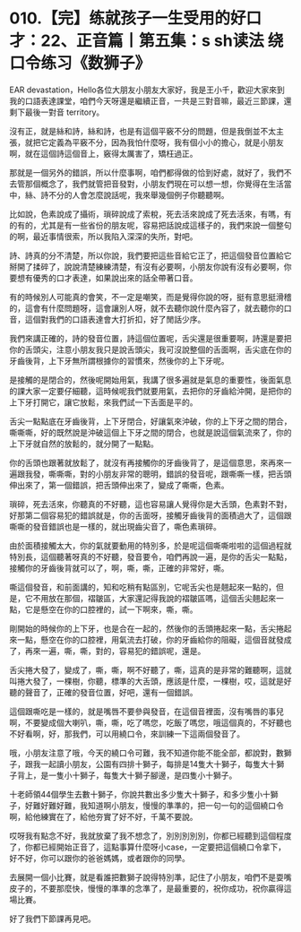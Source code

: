# 010.【完】练就孩子一生受用的好口才：22、正音篇丨第五集：s sh读法 绕口令练习《数狮子》

EAR devastation，Hello各位大朋友小朋友大家好，我是王小千，歡迎大家來到我的口語表達課堂，咱們今天呀還是繼續正音，一共是三對音嘛，最近三節課，還剩下最後一對音 territory。

沒有正，就是絲和詩，絲和詩，也是有這個平竅不分的問題，但是我倒並不太主張，就把它定義為平竅不分，因為我怕什麼呀，我有個小小的擔心，就是小朋友啊，就在這個詩這個音上，竅得太厲害了，矯枉過正。

那就是一個另外的錯誤，所以什麼事啊，咱們都得做的恰到好處，就好了，我們不去管那個概念了，我們就管把音發對，小朋友們現在可以想一想，你覺得在生活當中，絲、詩不分的人會怎麼說話呢，我來舉幾個例子你聽聽啊。

比如說，色素說成了攝術，瑣碎說成了索稅，死去活來說成了死去活來，有嗎，有的有的，尤其是有一些省份的朋友呢，容易把話說成這樣子的，我們來說一個整句的啊，最近事情很索，所以我陷入深深的失所，對吧。

詩、詩真的分不清楚，所以你說，我們要把這些音給它正了，把這個發音位置給它掰開了揉碎了，說說清楚練練清楚，有沒有必要啊，小朋友你說有沒有必要啊，你要想有優秀的口才表達，如果說出來的話全帶著口音。

有的時候別人可能真的會笑，不一定是嘲笑，而是覺得你說的呀，挺有意思挺滑稽的，這會有什麼問題呀，這會讓別人呀，就不去聽你說什麼內容了，就去聽你的口音，這個對我們的口語表達會大打折扣，好了閒話少序。

我們來講正確的，詩的發音位置，詩這個位置呢，舌尖還是很重要啊，詩還是要把你的舌頭尖，注意小朋友我只是說舌頭尖，我可沒說整個的舌面啊，舌尖底在你的牙齒後背，上下牙無所謂根據你的習慣來，然後你的上下牙呢。

是接觸的是閉合的，然後呢開始用氣，我講了很多遍就是氣息的重要性，後面氣息的課大家一定要仔細聽，這時候呢我們就要用氣，去把你的牙齒給沖開，是把你的上下牙打開它，讓它放鬆，來我們試一下舌面是平的。

舌尖一點點底在牙齒後背，上下牙閉合，好讓氣來沖破，你的上下牙之間的閉合，嘶嘶嘶，好的既然說是沖破這個上下牙之間的閉合，也就是說這個氣流來了，你的上下牙就自然的放鬆的，就分開了一點點。

你的舌頭也跟著就放鬆了，就沒有再接觸你的牙齒後背了，是這個意思，來再來一遍跟我發，嘶嘶嘶，對的小朋友非常的聰明，錯誤的發音呢，跟嘶嘶一樣，把舌頭伸出來了，第一個錯誤，把舌頭伸出來了，變成了嘶嘶，色素。

瑣碎，死去活來，你聽真的不好聽，這也容易讓人覺得你是大舌頭，色素對不對，好那第二個容易犯的錯誤就是，你的舌面呀，接觸牙齒後背的面積過大了，這個跟嘶嘶的發音錯誤也是一樣的，就出現齒尖音了，嘶色素瑣碎。

由於面積接觸太大，你的氣就要動用的特別多，於是呢這個嘶嘶啦啦的這個過程就特別長，這個聽著呀真的不好聽，發音要令，咱們再說一遍，是你的舌尖一點點，接觸你的牙齒後背就可以了，啊，嘶，嘶，正確的非常好，嘶。

嘶這個發音，和前面講的，知和吃稍有點區別，它呢舌尖也是翹起來一點的，但是，它不用放在那個，褶皺區，大家還記得我說的褶皺區嗎，這個舌尖翹起來一點，它是懸空在你的口腔裡的，試一下啊來，嘶，嘶。

剛開始的時候你的上下牙，也是合在一起的，然後你的舌頭捲起來一點，舌尖捲起來一點，懸空在你的口腔裡，用氣流去打破，你的牙齒給你的阻礙，這個音就發成了，再來一遍，嘶，嘶，對的，容易犯的錯誤呢，還是。

舌尖捲大發了，變成了，嘶，嘶，啊不好聽了，嘶，這真的是非常的難聽啊，這就叫捲大發了，一棵樹，你聽，標準的大舌頭，應該是什麼，一棵樹，哎，這就是好聽的聲音了，正確的發音位置，好吧，還有一個錯誤。

這個跟嘶吃是一樣的，就是嘴唇不要參與發音，在這個音裡面，沒有嘴唇的事兒啊，不要變成個大喇叭，嘶，嘶，吃了嗎您，吃飯了嗎您，哦這個真的，不好聽也不好看啊，好，那我們，可以用繞口令，來訓練一下這兩個發音了。

哦，小朋友注意了哦，今天的繞口令可難，我不知道你能不能全部，都說對，數獅子，跟我一起讀小朋友，公園有四排十獅子，每排是14隻大十獅子，每隻大十獅子背上，是一隻小十獅子，每隻大十獅子腳邊，是四隻小十獅子。

十老師領44個學生去數十獅子，你說共數出多少隻大十獅子，和多少隻小十獅子，好難好難好難，我知道啊小朋友，慢慢的準準的，把一句一句的這個繞口令啊，給他練實在了，給他夯實了好不好，千萬不要說。

哎呀我有點念不好，我就放棄了我不想念了，別別別別別，你都已經聽到這個程度了，你都已經開始正音了，這點事算什麼呀小case，一定要把這個繞口令拿下，好不好，你可以跟你的爸爸媽媽，或者跟你的同學。

去展開一個小比賽，就是看誰把數獅子說得特別準，記住了小朋友，咱們不是耍嘴皮子的，不要那麼快，慢慢的準準的念準了，是最重要的，祝你成功，祝你贏得這場比賽。

好了我們下節課再見吧。